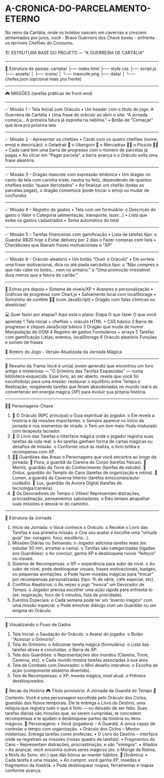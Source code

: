 # A-CRONICA-DO-PARCELAMENTO-ETERNO

No reino da Cartália, onde os boletos nascem em cavernas e crescem alimentados por juros, você - Bravo Guerreiro dos Check boxes - enfrenta os terríveis Chefões do Consumo.

🏗️ ESTRUTURA BASE DO PROJETO — "A GUERREIRA DE CARTÁLIA"

---

📁 Estrutura de pastas:
cartalia/
├── index.html
├── style.css
├── script.js
├── assets/
│ ├── icons/
│ └── mascote.png
├── data/
│ └── chefes.json (opcional mais pra frente)

---

🎮 MISSÕES (tarefas práticas de front-end)

---

✅ Missão 1 – Tela Inicial com Oráculo
• Um header com o título do jogo: A Guerreira de Cartália
• Uma frase do oráculo ao abrir o site:
“A jornada começa... A primeira fatura já espreita na neblina.”
• Botão de “Começar” que leva pra próxima tela

---

✅ Missão 2 – Apresentar os chefões
• Cards com os quatro chefões (nome, emoji e descrição):
o Geladrak 🧊
o Ubergorn 🐎
o Mercadrax 🥭🧺
o Pixzula 💃📲
• Cada card tem uma barra de progresso com o número de parcelas já pagas
• Ao clicar em “Pagar parcela”, a barra avança e o Oráculo solta uma frase aleatória

---

✅ Missão 3 – Dragão mascote com expressão dinâmica
• Um dragão no canto da tela com carinha triste, neutra ou feliz, dependendo de quantos chefões estão “quase derrotados”
• Ao finalizar um chefão (todas as parcelas pagas), o dragão comemora (pode trocar o emoji ou mudar de cor/fundo)

---

✅ Missão 4 – Registro de gastos
• Tela com um formulário:
o Descrição do gasto
o Valor
o Categoria (alimentação, transporte, lazer...)
• Lista que exibe os gastos cadastrados
• Soma automática do total

---

✅ Missão 5 – Tarefas financeiras com gamificação
• Lista de tarefas tipo:
o Guardar R$20 hoje
o Evitar delivery por 2 dias
o Fazer compras com lista
• Checkboxes que liberam frases motivacionais e "XP"

---

✅ Missão 6 – Oráculo aleatório
• Um botão “Ouvir o Oráculo”
• Ele sorteia uma frase motivacional, dica ou até piada sarcástica tipo:
o “Não compres o que não cabe no bolso... nem no armário.”
o “Uma promoção irresistível dura menos que a fatura do cartão.”

---

🌟 Extras pra depois
• Sistema de níveis/XP
• Avatares e personalização
• Gráficos de progresso com Chart.js
• Salvamento local com localStorage
• Somzinho de confete 🎉🔥 (com JavaScript)
• Dragão com falas cômicas ou aleatórias!

💻 Quer fazer por etapas? Aqui está o plano:
Etapa O que fazer O que você aprende
1 Tela inicial + chefões + oráculo HTML + CSS básico
2 Barra de progresso e cliques JavaScript básico
3 Dragão que muda de humor Manipulação de DOM
4 Registro de gastos Formulários + arrays
5 Tarefas com gamificação Listas, eventos, localStorage
6 Oráculo aleatório Funções e sorteio de frases

🌟 Roteiro do Jogo - Versão Atualizada da Jornada Mágica

---

🧩 Resumo da Trama
Você é um(a) jovem aprendiz que encontrou um livro antigo e misterioso — "O Grimório das Tarefas Esquecidas" — numa biblioteca esquecida. Esse livro, ao ser aberto, revela que você foi escolhido(a) para uma missão: restaurar o equilíbrio entre Tempo e Realização, resgatando tarefas que foram abandonadas no mundo real e as convertendo em energia mágica (XP) para evoluir sua própria história.

---

🧙‍♂️ Personagens-Chave

1. 🧙 O Oráculo (NPC principal)
   o Guia espiritual do jogador.
   o Ele revela a história e dá missões importantes.
   o Sempre aparece no início da jornada e nos momentos de virada.
   o Tem um tom meio Yoda misturado com terapeuta lacrador.
2. 📖 O Livro das Tarefas
   o Interface mágica onde o jogador registra suas tarefas da vida real.
   o As tarefas ganham forma de cartas mágicas ou desafios de missão.
   o Conforme você as realiza, o livro brilha e recompensa com XP.
3. 🧚‍♀️ Guardiões das Áreas
   o Personagens que você encontra ao longo da jornada:
    Flora, a guardiã da Clareira do Corpo (tarefas físicas).
    Mentis, guardião da Torre do Conhecimento (tarefas de estudo).
    Ordus, guardião do Templo do Caos (tarefas de organização e rotina).
    Lumen, a guardiã da Caverna Interior (tarefas emocionais/auto-cuidado).
    Lux, guardião da Aurora Digital (tarefas de tecnologia/carreira).
4. 👾 Os Devoradores de Tempo
   o Vilões! Representam distrações, procrastinação, pensamentos sabotadores.
   o Eles tentam atrapalhar suas missões e desviá-lo do caminho.

---

🔁 Estrutura da Jornada

1. Início da Jornada:
   o Você conhece o Oráculo.
   o Recebe o Livro das Tarefas e sua primeira missão.
   o Cria seu avatar e escolhe uma “virtude guia” (ex: coragem, foco, equilíbrio…).
2. Missões Diárias ou Semanais:
   o Jogador adiciona tarefas reais (ex: estudar 30 min, arrumar a cama).
   o Tarefas são categorizadas (ligadas aos Guardiões).
   o Ao concluir, ganha XP e desbloqueia novos “feitiços” ou visuais.
3. Sistema de Recompensas:
   o XP = experiência para subir de nível.
   o Ao subir de nível, pode desbloquear visuais, frases motivacionais, badges, ou pequenas animações.
   o Pode haver moedas mágicas para "trocar" por recompensas personalizadas (tipo: 1h de série, café especial, etc).
4. Conflitos Aleatórios:
   o Às vezes o jogo “invoca” um Devorador de Tempo.
   o Jogador precisa escolher uma ação rápida para enfrentá-lo (ex: respiração, foco de 5 minutos, lista de prioridade).
5. Eventos Especiais:
   o Cada semana pode ter um “evento mágico” com uma missão especial.
   o Pode envolver diálogo com um Guardião ou um enigma do Oráculo.

---

🧠 Visualizando o Fluxo de Dados

1. Tela Inicial:
   o Saudação do Oráculo.
   o Avatar do jogador.
   o Botão "Acessar o Grimório".
2. Tela do Grimório:
   o Adicionar tarefa mágica (formulário).
   o Lista das tarefas ativas e concluídas.
   o Barra de XP.
3. Tela dos Guardiões:
   o Representações dos mundos (Clareira, Torre, Caverna, etc).
   o Cada mundo mostra tarefas associadas à sua área.
4. Tela de Combate com Devorador:
   o Mini desafio interativo.
   o Escolha de ação (componente aleatório divertido).
5. Tela de Recompensas:
   o XP, moeda mágica, nível atual.
   o Prêmios desbloqueados.

🧭 Recap da História
🎮 Título provisório: A Jornada da Guardiã do Tempo
🌌 Contexto:
Você é uma personagem escolhida pelo Oráculo dos Ciclos, guardião dos fluxos temporais. Ele te entrega o Livro do Destino, uma relíquia que registra tudo o que é feito — ou deixado de ser feito.
Suas tarefas diárias são missões que, ao serem cumpridas, te concedem recompensas e te ajudam a desbloquear partes da história ou itens mágicos.
👤 Personagens:
• Você (jogadora) – A Guardiã. A única capaz de controlar o tempo com organização.
• Oráculo dos Ciclos – Mentor misterioso. Entrega tarefas como profecias.
• O Livro do Destino – Interface onde se registram as missões (nosso quadro de tarefas).
• Fragmentos do Caos – Representam distrações, procrastinação, e são "inimigos".
• Aliados – Ao avançar, você encontra outros seres mágicos (ex: o Monge da Rotina, a Ninfa do Sono, etc.) que dão bônus ao manter hábitos.
🔮 Dinâmica:
• Cada tarefa é uma missão.
• Ao cumprir, você ganha XP, moedas e fragmentos da história.
• Pode desbloquear roupas, ferramentas e mapas conforme avança.
